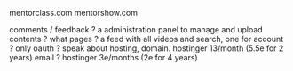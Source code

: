 mentorclass.com
mentorshow.com

comments / feedback ?
a administration panel to manage and upload contents ?
what pages ? a feed with all videos and search, one for account ?
only oauth ?
speak about hosting, domain. hostinger 13/month (5.5e for 2 years)
email ? hostinger 3e/months (2e for 4 years)
